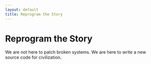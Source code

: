 ```yaml
---
layout: default
title: Reprogram the Story
---
```


# Reprogram the Story

We are not here to patch broken systems. We are here to write a new source code for civilization.